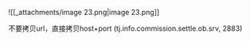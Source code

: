 ![[_attachments/image 23.png|image 23.png]]

不要拷贝url，直接拷贝host+port (tj.info.commission.settle.ob.srv, 2883)